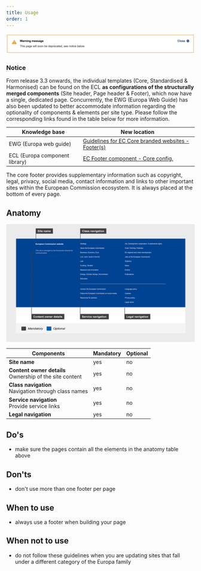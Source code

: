 ```yaml
---
title: Usage
order: 1
---
```

![](/cms-images/soon-to-be-deprecated-image.png)

### Notice

From release 3.3 onwards, the individual templates (Core, Standardised & Harmonised) can be found on the ECL **as configurations of the structurally merged components** (Site header, Page header & Footer), which now have a single, dedicated page. Concurrently, the EWG (Europa Web Guide) has also been updated to better accommodate information regarding the optionality of components & elements per site type. Please follow the corresponding links found in the table below for more information.

| Knowledge base                 | New location                                                                                                                      |
| ------------------------------ | --------------------------------------------------------------------------------------------------------------------------------- |
| EWG (Europa web guide)         | [Guidelines for EC Core branded websites - Footer(s)](https://wikis.ec.europa.eu/display/WEBGUIDE/EC+branded+core+website+design) |
| ECL (Europa component library) | [EC Footer component - Core config.](https://ec.europa.eu/component-library/ec/components/footer/usage/#core)                     |

The core footer provides supplementary information such as copyright, legal, privacy, social media, contact information and links to other important sites within the European Commission ecosystem. It is always placed at the bottom of every page.

## Anatomy

![](/cms-images/core-footer.png)

| Components                                                   | Mandatory | Optional |
| ------------------------------------------------------------ | --------- | -------- |
| **Site name**                                                | yes       | no       |
| **Content owner details**<br />Ownership of the site content | yes       | no       |
| **Class navigation**<br />Navigation through class names     | yes       | no       |
| **Service navigation**<br />Provide service links            | yes       | no       |
| **Legal navigation**                                         | yes       | no       |

## Do's

- make sure the pages contain all the elements in the anatomy table above

## Don'ts

- don't use more than one footer per page

## When to use

- always use a footer when building your page

## When not to use

- do not follow these guidelines when you are updating sites that fall under a different category of the Europa family
